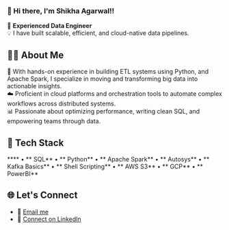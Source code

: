 ### 👋 Hi there, I'm Shikha Agarwal!!

🎯 **Experienced Data Engineer**  
💡 I have built scalable, efficient, and cloud-native data pipelines.

## 🧑‍💻 About Me
🚀 With hands-on experience in building ETL systems using Python, and Apache Spark, I specialize in moving and transforming big data into actionable insights.  
☁️ Proficient in cloud platforms and orchestration tools to automate complex workflows across distributed systems.  
📊 Passionate about optimizing performance, writing clean SQL, and empowering teams through data.

## 🔧 Tech Stack
**** • ** SQL** • ** Python** • ** Apache Spark** • ** Autosys** • ** Kafka Basics** • ** Shell Scripting** • ** AWS S3** • ** GCP** • ** PowerBI** 

## 🌐 Let's Connect

- 📧 [Email me](mailto:shikhaa443@gmail.com)  
- 💼 [Connect on LinkedIn](https://www.linkedin.com/in/shikha-agarwal-1b539a158/)
